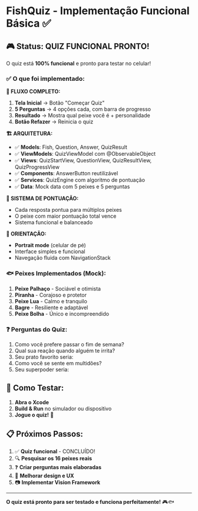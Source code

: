 # FishQuiz - Implementação Funcional Básica ✅

## 🎮 Status: QUIZ FUNCIONAL PRONTO!

O quiz está **100% funcional** e pronto para testar no celular! 

### ✅ O que foi implementado:

**📱 FLUXO COMPLETO:**
1. **Tela Inicial** → Botão "Começar Quiz"
2. **5 Perguntas** → 4 opções cada, com barra de progresso
3. **Resultado** → Mostra qual peixe você é + personalidade
4. **Botão Refazer** → Reinicia o quiz

**🏗️ ARQUITETURA:**
- ✅ **Models**: Fish, Question, Answer, QuizResult
- ✅ **ViewModels**: QuizViewModel com @ObservableObject
- ✅ **Views**: QuizStartView, QuestionView, QuizResultView, QuizProgressView
- ✅ **Components**: AnswerButton reutilizável
- ✅ **Services**: QuizEngine com algoritmo de pontuação
- ✅ **Data**: Mock data com 5 peixes e 5 perguntas

**🧮 SISTEMA DE PONTUAÇÃO:**
- Cada resposta pontua para múltiplos peixes
- O peixe com maior pontuação total vence
- Sistema funcional e balanceado

**📱 ORIENTAÇÃO:**
- **Portrait mode** (celular de pé)
- Interface simples e funcional
- Navegação fluida com NavigationStack

### 🐟 Peixes Implementados (Mock):
1. **Peixe Palhaço** - Sociável e otimista
2. **Piranha** - Corajoso e protetor
3. **Peixe Lua** - Calmo e tranquilo
4. **Bagre** - Resiliente e adaptável
5. **Peixe Bolha** - Único e incompreendido

### ❓ Perguntas do Quiz:
1. Como você prefere passar o fim de semana?
2. Qual sua reação quando alguém te irrita?
3. Seu prato favorito seria:
4. Como você se sente em multidões?
5. Seu superpoder seria:

## 🚀 Como Testar:

1. **Abra o Xcode**
2. **Build & Run** no simulador ou dispositivo
3. **Jogue o quiz!** 🎉

## 📋 Próximos Passos:

1. ✅ **Quiz funcional** - CONCLUÍDO!
2. 🔍 **Pesquisar os 16 peixes reais**
3. ❓ **Criar perguntas mais elaboradas**
4. 🎨 **Melhorar design e UX**
5. 📷 **Implementar Vision Framework**

---

**O quiz está pronto para ser testado e funciona perfeitamente!** 🎮🐟
